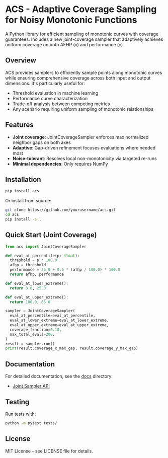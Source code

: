 # ACS - Adaptive Coverage Sampling for Noisy Monotonic Functions

A Python library for efficient sampling of monotonic curves with coverage guarantees. Includes a new joint-coverage sampler that adaptively achieves uniform coverage on both AFHP (x) and performance (y).

## Overview

ACS provides samplers to efficiently sample points along monotonic curves while ensuring comprehensive coverage across both input and output dimensions. It's particularly useful for:

- Threshold evaluation in machine learning
- Performance curve characterization
- Trade-off analysis between competing metrics
- Any scenario requiring uniform sampling of monotonic relationships

## Features

- **Joint coverage**: JointCoverageSampler enforces max normalized neighbor gaps on both axes
- **Adaptive**: Gap-driven refinement focuses evaluations where needed most
- **Noise-tolerant**: Resolves local non-monotonicity via targeted re-runs
- **Minimal dependencies**: Only requires NumPy

## Installation

```bash
pip install acs
```

Or install from source:

```bash
git clone https://github.com/yourusername/acs.git
cd acs
pip install -e .
```

## Quick Start (Joint Coverage)

```python
from acs import JointCoverageSampler

def eval_at_percentile(p: float):
  threshold = p * 100.0
  afhp = threshold
  performance = 25.0 + 0.6 * (afhp / 100.0) * 100.0
  return afhp, performance

def eval_at_lower_extreme():
  return 0.0, 25.0

def eval_at_upper_extreme():
  return 100.0, 85.0

sampler = JointCoverageSampler(
  eval_at_percentile=eval_at_percentile,
  eval_at_lower_extreme=eval_at_lower_extreme,
  eval_at_upper_extreme=eval_at_upper_extreme,
  coverage_fraction=0.10,
  max_total_evals=200,
)
result = sampler.run()
print(result.coverage_x_max_gap, result.coverage_y_max_gap)
```

## Documentation

For detailed documentation, see the [docs](docs/) directory:

- [Joint Sampler API](docs/api_reference.md)

## Testing

Run tests with:

```bash
python -m pytest tests/
```

## License

MIT License - see LICENSE file for details.
